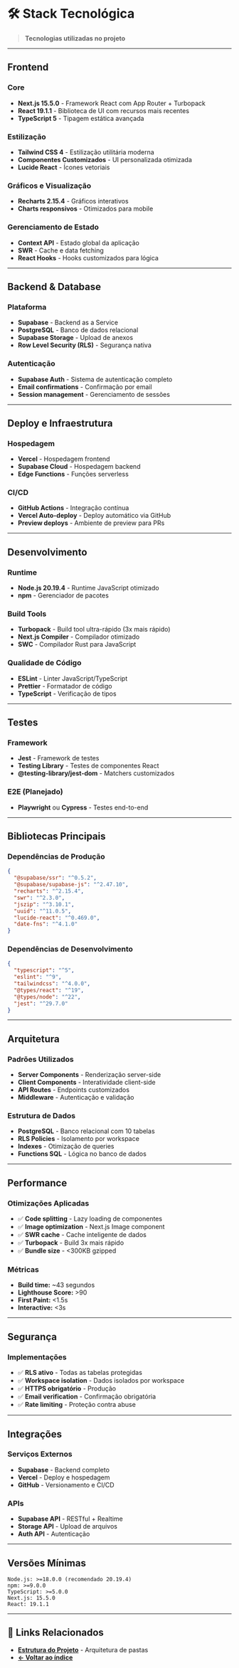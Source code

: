 # 🛠️ Stack Tecnológica

> **Tecnologias utilizadas no projeto**

---

## Frontend

### Core

- **Next.js 15.5.0** - Framework React com App Router + Turbopack
- **React 19.1.1** - Biblioteca de UI com recursos mais recentes
- **TypeScript 5** - Tipagem estática avançada

### Estilização

- **Tailwind CSS 4** - Estilização utilitária moderna
- **Componentes Customizados** - UI personalizada otimizada
- **Lucide React** - Ícones vetoriais

### Gráficos e Visualização

- **Recharts 2.15.4** - Gráficos interativos
- **Charts responsivos** - Otimizados para mobile

### Gerenciamento de Estado

- **Context API** - Estado global da aplicação
- **SWR** - Cache e data fetching
- **React Hooks** - Hooks customizados para lógica

---

## Backend & Database

### Plataforma

- **Supabase** - Backend as a Service
- **PostgreSQL** - Banco de dados relacional
- **Supabase Storage** - Upload de anexos
- **Row Level Security (RLS)** - Segurança nativa

### Autenticação

- **Supabase Auth** - Sistema de autenticação completo
- **Email confirmations** - Confirmação por email
- **Session management** - Gerenciamento de sessões

---

## Deploy e Infraestrutura

### Hospedagem

- **Vercel** - Hospedagem frontend
- **Supabase Cloud** - Hospedagem backend
- **Edge Functions** - Funções serverless

### CI/CD

- **GitHub Actions** - Integração contínua
- **Vercel Auto-deploy** - Deploy automático via GitHub
- **Preview deploys** - Ambiente de preview para PRs

---

## Desenvolvimento

### Runtime

- **Node.js 20.19.4** - Runtime JavaScript otimizado
- **npm** - Gerenciador de pacotes

### Build Tools

- **Turbopack** - Build tool ultra-rápido (3x mais rápido)
- **Next.js Compiler** - Compilador otimizado
- **SWC** - Compilador Rust para JavaScript

### Qualidade de Código

- **ESLint** - Linter JavaScript/TypeScript
- **Prettier** - Formatador de código
- **TypeScript** - Verificação de tipos

---

## Testes

### Framework

- **Jest** - Framework de testes
- **Testing Library** - Testes de componentes React
- **@testing-library/jest-dom** - Matchers customizados

### E2E (Planejado)

- **Playwright** ou **Cypress** - Testes end-to-end

---

## Bibliotecas Principais

### Dependências de Produção

```json
{
  "@supabase/ssr": "^0.5.2",
  "@supabase/supabase-js": "^2.47.10",
  "recharts": "^2.15.4",
  "swr": "^2.3.0",
  "jszip": "^3.10.1",
  "uuid": "^11.0.5",
  "lucide-react": "^0.469.0",
  "date-fns": "^4.1.0"
}
```

### Dependências de Desenvolvimento

```json
{
  "typescript": "^5",
  "eslint": "^9",
  "tailwindcss": "^4.0.0",
  "@types/react": "^19",
  "@types/node": "^22",
  "jest": "^29.7.0"
}
```

---

## Arquitetura

### Padrões Utilizados

- **Server Components** - Renderização server-side
- **Client Components** - Interatividade client-side
- **API Routes** - Endpoints customizados
- **Middleware** - Autenticação e validação

### Estrutura de Dados

- **PostgreSQL** - Banco relacional com 10 tabelas
- **RLS Policies** - Isolamento por workspace
- **Indexes** - Otimização de queries
- **Functions SQL** - Lógica no banco de dados

---

## Performance

### Otimizações Aplicadas

- ✅ **Code splitting** - Lazy loading de componentes
- ✅ **Image optimization** - Next.js Image component
- ✅ **SWR cache** - Cache inteligente de dados
- ✅ **Turbopack** - Build 3x mais rápido
- ✅ **Bundle size** - <300KB gzipped

### Métricas

- **Build time:** ~43 segundos
- **Lighthouse Score:** >90
- **First Paint:** <1.5s
- **Interactive:** <3s

---

## Segurança

### Implementações

- ✅ **RLS ativo** - Todas as tabelas protegidas
- ✅ **Workspace isolation** - Dados isolados por workspace
- ✅ **HTTPS obrigatório** - Produção
- ✅ **Email verification** - Confirmação obrigatória
- ✅ **Rate limiting** - Proteção contra abuse

---

## Integrações

### Serviços Externos

- **Supabase** - Backend completo
- **Vercel** - Deploy e hospedagem
- **GitHub** - Versionamento e CI/CD

### APIs

- **Supabase API** - RESTful + Realtime
- **Storage API** - Upload de arquivos
- **Auth API** - Autenticação

---

## Versões Mínimas

```
Node.js: >=18.0.0 (recomendado 20.19.4)
npm: >=9.0.0
TypeScript: >=5.0.0
Next.js: 15.5.0
React: 19.1.1
```

---

## 🔗 Links Relacionados

- **[Estrutura do Projeto](ESTRUTURA-PROJETO.md)** - Arquitetura de pastas
- **[← Voltar ao índice](../README.txt)**
